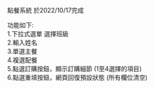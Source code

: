 點餐系統 於2022/10/17完成<br>

功能如下:<br>
1.下拉式選單 選擇班級<br>
2.輸入姓名<br>
3.單選主餐<br>
4.複選配餐<br>
5.點選訂購按鈕，顯示訂購細節 (1至4選擇的項目)<br>
6.點選重填按鈕，網頁回復預設狀態 (所有欄位清空)
